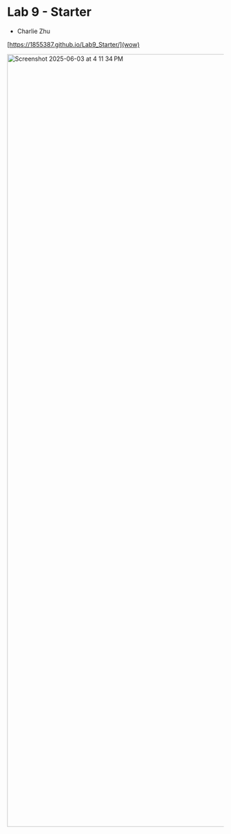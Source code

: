 # Lab 9 - Starter
- Charlie Zhu

[https://1855387.github.io/Lab9_Starter/](wow)

<img width="1792" alt="Screenshot 2025-06-03 at 4 11 34 PM" src="https://github.com/user-attachments/assets/828d47d7-8ea8-4457-b3c9-180b09444c47" />
